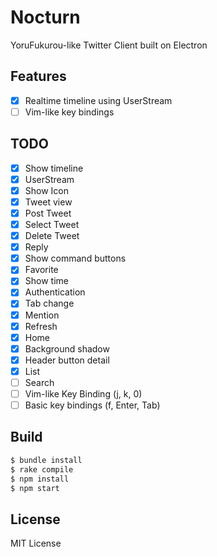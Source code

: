 # Nocturn

YoruFukurou-like Twitter Client built on Electron

## Features
- [x] Realtime timeline using UserStream
- [ ] Vim-like key bindings

## TODO

- [x] Show timeline
- [x] UserStream
- [x] Show Icon
- [x] Tweet view
- [x] Post Tweet
- [x] Select Tweet
- [x] Delete Tweet
- [x] Reply
- [x] Show command buttons
- [x] Favorite
- [x] Show time
- [x] Authentication
- [x] Tab change
- [x] Mention
- [x] Refresh
- [x] Home
- [x] Background shadow
- [x] Header button detail
- [x] List
- [ ] Search
- [ ] Vim-like Key Binding (j, k, 0)
- [ ] Basic key bindings (f, Enter, Tab)

## Build

```bash
$ bundle install
$ rake compile
$ npm install
$ npm start
```

## License

MIT License

